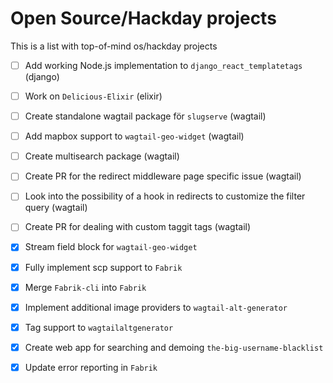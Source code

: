 # Open Source/Hackday projects

This is a list with top-of-mind os/hackday projects

- [ ] Add working Node.js implementation to `django_react_templatetags` (django)
- [ ] Work on `Delicious-Elixir` (elixir)
- [ ] Create standalone wagtail package för `slugserve` (wagtail)
- [ ] Add mapbox support to `wagtail-geo-widget` (wagtail)
- [ ] Create multisearch package (wagtail)
- [ ] Create PR for the redirect middleware page specific issue (wagtail)
- [ ] Look into the possibility of a hook in redirects to customize the filter query (wagtail)
- [ ] Create PR for dealing with custom taggit tags (wagtail)

- [x] Stream field block for `wagtail-geo-widget`
- [x] Fully implement scp support to `Fabrik`
- [x] Merge `Fabrik-cli` into `Fabrik`
- [x] Implement additional image providers to `wagtail-alt-generator`
- [x] Tag support to `wagtailaltgenerator`
- [x] Create web app for searching and demoing `the-big-username-blacklist`
- [x] Update error reporting in `Fabrik`
